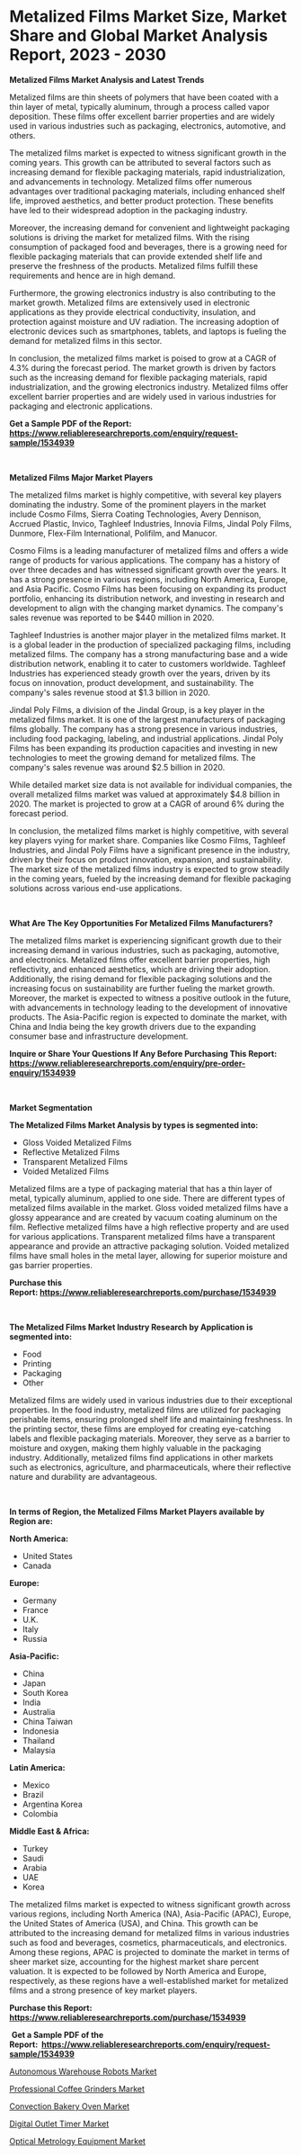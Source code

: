 <p><h1>Metalized Films Market Size, Market Share and Global Market Analysis Report, 2023 - 2030</h1></p><p><strong>Metalized Films Market Analysis and Latest Trends</strong></p>
<p><p>Metalized films are thin sheets of polymers that have been coated with a thin layer of metal, typically aluminum, through a process called vapor deposition. These films offer excellent barrier properties and are widely used in various industries such as packaging, electronics, automotive, and others.</p><p>The metalized films market is expected to witness significant growth in the coming years. This growth can be attributed to several factors such as increasing demand for flexible packaging materials, rapid industrialization, and advancements in technology. Metalized films offer numerous advantages over traditional packaging materials, including enhanced shelf life, improved aesthetics, and better product protection. These benefits have led to their widespread adoption in the packaging industry.</p><p>Moreover, the increasing demand for convenient and lightweight packaging solutions is driving the market for metalized films. With the rising consumption of packaged food and beverages, there is a growing need for flexible packaging materials that can provide extended shelf life and preserve the freshness of the products. Metalized films fulfill these requirements and hence are in high demand.</p><p>Furthermore, the growing electronics industry is also contributing to the market growth. Metalized films are extensively used in electronic applications as they provide electrical conductivity, insulation, and protection against moisture and UV radiation. The increasing adoption of electronic devices such as smartphones, tablets, and laptops is fueling the demand for metalized films in this sector.</p><p>In conclusion, the metalized films market is poised to grow at a CAGR of 4.3% during the forecast period. The market growth is driven by factors such as the increasing demand for flexible packaging materials, rapid industrialization, and the growing electronics industry. Metalized films offer excellent barrier properties and are widely used in various industries for packaging and electronic applications.</p></p>
<p><strong>Get a Sample PDF of the Report:&nbsp; <a href="https://www.reliableresearchreports.com/enquiry/request-sample/1534939">https://www.reliableresearchreports.com/enquiry/request-sample/1534939</a></strong></p>
<p>&nbsp;</p>
<p><strong>Metalized Films Major Market Players</strong></p>
<p><p>The metalized films market is highly competitive, with several key players dominating the industry. Some of the prominent players in the market include Cosmo Films, Sierra Coating Technologies, Avery Dennison, Accrued Plastic, Invico, Taghleef Industries, Innovia Films, Jindal Poly Films, Dunmore, Flex-Film International, Polifilm, and Manucor.</p><p>Cosmo Films is a leading manufacturer of metalized films and offers a wide range of products for various applications. The company has a history of over three decades and has witnessed significant growth over the years. It has a strong presence in various regions, including North America, Europe, and Asia Pacific. Cosmo Films has been focusing on expanding its product portfolio, enhancing its distribution network, and investing in research and development to align with the changing market dynamics. The company's sales revenue was reported to be $440 million in 2020.</p><p>Taghleef Industries is another major player in the metalized films market. It is a global leader in the production of specialized packaging films, including metalized films. The company has a strong manufacturing base and a wide distribution network, enabling it to cater to customers worldwide. Taghleef Industries has experienced steady growth over the years, driven by its focus on innovation, product development, and sustainability. The company's sales revenue stood at $1.3 billion in 2020.</p><p>Jindal Poly Films, a division of the Jindal Group, is a key player in the metalized films market. It is one of the largest manufacturers of packaging films globally. The company has a strong presence in various industries, including food packaging, labeling, and industrial applications. Jindal Poly Films has been expanding its production capacities and investing in new technologies to meet the growing demand for metalized films. The company's sales revenue was around $2.5 billion in 2020.</p><p>While detailed market size data is not available for individual companies, the overall metalized films market was valued at approximately $4.8 billion in 2020. The market is projected to grow at a CAGR of around 6% during the forecast period.</p><p>In conclusion, the metalized films market is highly competitive, with several key players vying for market share. Companies like Cosmo Films, Taghleef Industries, and Jindal Poly Films have a significant presence in the industry, driven by their focus on product innovation, expansion, and sustainability. The market size of the metalized films industry is expected to grow steadily in the coming years, fueled by the increasing demand for flexible packaging solutions across various end-use applications.</p></p>
<p>&nbsp;</p>
<p><strong>What Are The Key Opportunities For Metalized Films Manufacturers?</strong></p>
<p><p>The metalized films market is experiencing significant growth due to their increasing demand in various industries, such as packaging, automotive, and electronics. Metalized films offer excellent barrier properties, high reflectivity, and enhanced aesthetics, which are driving their adoption. Additionally, the rising demand for flexible packaging solutions and the increasing focus on sustainability are further fueling the market growth. Moreover, the market is expected to witness a positive outlook in the future, with advancements in technology leading to the development of innovative products. The Asia-Pacific region is expected to dominate the market, with China and India being the key growth drivers due to the expanding consumer base and infrastructure development.</p></p>
<p><strong>Inquire or Share Your Questions If Any Before Purchasing This Report: <a href="https://www.reliableresearchreports.com/enquiry/pre-order-enquiry/1534939">https://www.reliableresearchreports.com/enquiry/pre-order-enquiry/1534939</a></strong></p>
<p>&nbsp;</p>
<p><strong>Market Segmentation</strong></p>
<p><strong>The Metalized Films Market Analysis by types is segmented into:</strong></p>
<p><ul><li>Gloss Voided Metalized Films</li><li>Reflective Metalized Films</li><li>Transparent Metalized Films</li><li>Voided Metalized Films</li></ul></p>
<p><p>Metalized films are a type of packaging material that has a thin layer of metal, typically aluminum, applied to one side. There are different types of metalized films available in the market. Gloss voided metalized films have a glossy appearance and are created by vacuum coating aluminum on the film. Reflective metalized films have a high reflective property and are used for various applications. Transparent metalized films have a transparent appearance and provide an attractive packaging solution. Voided metalized films have small holes in the metal layer, allowing for superior moisture and gas barrier properties.</p></p>
<p><strong>Purchase this Report:&nbsp;<a href="https://www.reliableresearchreports.com/purchase/1534939">https://www.reliableresearchreports.com/purchase/1534939</a></strong></p>
<p>&nbsp;</p>
<p><strong>The Metalized Films Market Industry Research by Application is segmented into:</strong></p>
<p><ul><li>Food</li><li>Printing</li><li>Packaging</li><li>Other</li></ul></p>
<p><p>Metalized films are widely used in various industries due to their exceptional properties. In the food industry, metalized films are utilized for packaging perishable items, ensuring prolonged shelf life and maintaining freshness. In the printing sector, these films are employed for creating eye-catching labels and flexible packaging materials. Moreover, they serve as a barrier to moisture and oxygen, making them highly valuable in the packaging industry. Additionally, metalized films find applications in other markets such as electronics, agriculture, and pharmaceuticals, where their reflective nature and durability are advantageous.</p></p>
<p>&nbsp;</p>
<p><strong>In terms of Region, the Metalized Films Market Players available by Region are:</strong></p>
<p>
    <p> <strong> North America: </strong>
        <ul>
            <li>United States</li>
            <li>Canada</li>
        </ul>
        </p> 
    <p> <strong> Europe: </strong>
        <ul>
            <li>Germany</li>
            <li>France</li>
            <li>U.K.</li>
            <li>Italy</li>
            <li>Russia</li>
        </ul>
        </p> 
    <p> <strong> Asia-Pacific: </strong>
        <ul>
            <li>China</li>
            <li>Japan</li>
            <li>South Korea</li>
            <li>India</li>
            <li>Australia</li>
            <li>China Taiwan</li>
            <li>Indonesia</li>
            <li>Thailand</li>
            <li>Malaysia</li>
        </ul>
        </p> 
    <p> <strong> Latin America: </strong>
        <ul>
            <li>Mexico</li>
            <li>Brazil</li>
            <li>Argentina Korea</li>
            <li>Colombia</li>
        </ul>
        </p> 
    <p> <strong> Middle East & Africa: </strong>
        <ul>
            <li>Turkey</li>
            <li>Saudi</li>
            <li>Arabia</li>
            <li>UAE</li>
            <li>Korea</li>
        </ul>
    </p>
    </p>
<p><p>The metalized films market is expected to witness significant growth across various regions, including North America (NA), Asia-Pacific (APAC), Europe, the United States of America (USA), and China. This growth can be attributed to the increasing demand for metalized films in various industries such as food and beverages, cosmetics, pharmaceuticals, and electronics. Among these regions, APAC is projected to dominate the market in terms of sheer market size, accounting for the highest market share percent valuation. It is expected to be followed by North America and Europe, respectively, as these regions have a well-established market for metalized films and a strong presence of key market players.</p></p>
<p><strong>Purchase this Report: <a href="https://www.reliableresearchreports.com/purchase/1534939">https://www.reliableresearchreports.com/purchase/1534939</a></strong></p>
<p>&nbsp;<strong>Get a Sample PDF of the Report:&nbsp;&nbsp;<a href="https://www.reliableresearchreports.com/enquiry/request-sample/1534939">https://www.reliableresearchreports.com/enquiry/request-sample/1534939</a></strong></p>
<p><strong></strong></p>
<p><p><a href="https://medium.com/@jenniferwhite656/autonomous-warehouse-robots-market-report-reveals-the-latest-trends-and-growth-opportunities-of-0d8dbf605927">Autonomous Warehouse Robots Market</a></p><p><a href="https://medium.com/@ashlybednar2023/professional-coffee-grinders-market-competitive-analysis-market-trends-and-forecast-to-2030-16ca06eb9d02">Professional Coffee Grinders Market</a></p><p><a href="https://medium.com/@bonniehoppe2023/convection-bakery-oven-market-research-report-its-history-and-forecast-2023-to-2030-1595248b6934">Convection Bakery Oven Market</a></p><p><a href="https://medium.com/@katlynbauch/digital-outlet-timer-market-research-report-its-history-and-forecast-2023-to-2030-663a77fbf64c">Digital Outlet Timer Market</a></p><p><a href="https://medium.com/@linneahilll6456/optical-metrology-equipment-market-size-market-outlook-and-market-forecast-2023-to-2030-fcce8274fc02">Optical Metrology Equipment Market</a></p></p>